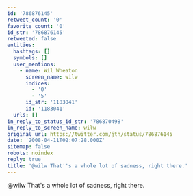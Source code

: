 ```yaml
---
id: '786876145'
retweet_count: '0'
favorite_count: '0'
id_str: '786876145'
retweeted: false
entities:
  hashtags: []
  symbols: []
  user_mentions:
    - name: Wil Wheaton
      screen_name: wilw
      indices:
        - '0'
        - '5'
      id_str: '1183041'
      id: '1183041'
  urls: []
in_reply_to_status_id_str: '786870498'
in_reply_to_screen_name: wilw
original_url: https://twitter.com/jth/status/786876145
date: '2008-04-11T02:07:28.000Z'
sitemap: false
robots: noindex
reply: true
title: '@wilw That''s a whole lot of sadness, right there.'
---
```


@wilw That's a whole lot of sadness, right there.
